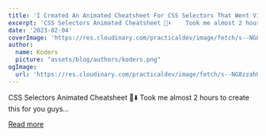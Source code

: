 ```yaml
---
title: 'I Created An Animated Cheatsheet For CSS Selectors That Went Viral On Social Media 🤯🔥'
excerpt: 'CSS Selectors Animated Cheatsheet 🤯⬇️    Took me almost 2 hours to create this for you guys...'
date: '2023-02-04'
coverImage: 'https://res.cloudinary.com/practicaldev/image/fetch/s--NG8zzahU--/c_imagga_scale,f_auto,fl_progressive,h_420,q_auto,w_1000/https://dev-to-uploads.s3.amazonaws.com/uploads/articles/bn2v2htmmcpw63bi6leo.jpg'
author:
  name: Koders
  picture: "assets/blog/authors/koders.png"
ogImage:
  url: 'https://res.cloudinary.com/practicaldev/image/fetch/s--NG8zzahU--/c_imagga_scale,f_auto,fl_progressive,h_420,q_auto,w_1000/https://dev-to-uploads.s3.amazonaws.com/uploads/articles/bn2v2htmmcpw63bi6leo.jpg'
---
```


CSS Selectors Animated Cheatsheet 🤯⬇️    Took me almost 2 hours to create this for you guys...

[Read more](https://dev.to/rammcodes/i-created-an-animated-cheatsheet-for-css-selectors-that-went-viral-on-social-media-2hm2)
